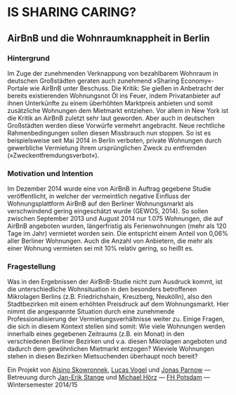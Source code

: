 # IS SHARING CARING?
## AirBnB und die Wohnraum­knappheit in Berlin

### Hintergrund
Im Zuge der zunehmenden Verknappung von bezahlbarem Wohnraum in deutschen Großstädten geraten auch zunehmend »Sharing Economy«-Portale wie AirBnB unter Beschuss. Die Kritik: Sie gießen in Anbetracht der bereits existierenden Wohnungsnot Öl ins Feuer, indem Privatanbieter auf ihnen Unterkünfte zu einem überhöhten Marktpreis anbieten und somit zusätzliche Wohnungen dem Mietmarkt entziehen. Vor allem in New York ist die Kritik an AirBnB zuletzt sehr laut geworden. Aber auch in deutschen Großstädten werden diese Vorwürfe vermehrt angebracht. Neue rechtliche Rahmenbedingungen sollen diesen Missbrauch nun stoppen. So ist es beispielsweise seit Mai 2014 in Berlin verboten, private Wohnungen durch gewerbliche Vermietung ihrem ursprünglichen Zweck zu entfremden (»Zweckentfremdungsverbot«).

### Motivation und Intention
Im Dezember 2014 wurde eine von AirBnB in Auftrag gegebene Studie veröffentlicht, in welcher der vermeintlich negative Einfluss der Wohnungsplattform AirBnB auf den Berliner Wohnungsmarkt als verschwindend gering eingeschätzt wurde (GEWOS, 2014). So sollen zwischen September 2013 und August 2014 nur 1.075 Wohnungen, die auf AirBnB angeboten wurden, längerfristig als Ferienwohnungen (mehr als 120 Tage im Jahr) vermietet worden sein. Die entspricht einem Anteil von 0,06% aller Berliner Wohnungen. Auch die Anzahl von Anbietern, die mehr als einer Wohnung vermieten sei mit 10% relativ gering, so heißt es.

### Fragestellung
Was in den Ergebnissen der AirBnB-Studie nicht zum Ausdruck kommt, ist die unterschiedliche Wohnsituation in den besonders betroffenen Mikrolagen Berlins (z.B. Friedrichshain, Kreuzberg, Neukölln), also den Stadtbezirken mit einem erhöhten Preisdruck auf dem Wohnungsmarkt. Hier nimmt die angespannte Situation durch eine zunehmende Professionalisierung der Vermietungsverhältnisse weiter zu. Einige Fragen, die sich in diesem Kontext stellen sind somit: Wie viele Wohnungen werden innerhalb eines gegebenen Zeitraums (z.B. ein Monat) in den verschiedenen Berliner Bezirken und v.a. diesen Mikrolagen angeboten und dadurch dem gewöhnlichen Mietmarkt entzogen? Wieviele Wohnungen stehen in diesen Bezirken Mietsuchenden überhaupt noch bereit? 

Ein Projekt von <a href="https://twitter.com/alsinosko">Alsino Skowronnek</a>, <a href="http://www.vogelino.ch/">Lucas Vogel</a> und <a href="http://jonasparnow.de/">Jonas Parnow</a> — Betreuung durch <a href="http://idl.fh-potsdam.de/people/jan-erik-stange/">Jan-Erik Stange</a> und <a href="http://www.michael-hoerz.de/">Michael Hörz</a> — <a href="http://www.fh-potsdam.de/studieren/design/">FH Potsdam</a> — Wintersemester 2014/15</p>
